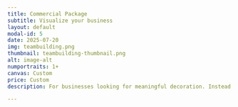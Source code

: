 ```yaml
---
title: Commercial Package
subtitle: Visualize your business
layout: default
modal-id: 5
date: 2025-07-20
img: teambuilding.png
thumbnail: teambuilding-thumbnail.png
alt: image-alt
numportraits: 1+
canvas: Custom
price: Custom
description: For businesses looking for meaningful decoration. Instead of making a portrait for a human being, we create a visual descriptor profile based on your business vision, core values, team culture, etc. Due to the nature of this endeavour, we will be creating a custom software model for mapping visual descriptors based on the nature of your business. Furthermore, we will capture the facets of your business through multiple discussions with founders or representatives instead of our usual snapshot session questionnaire. 

---
```

